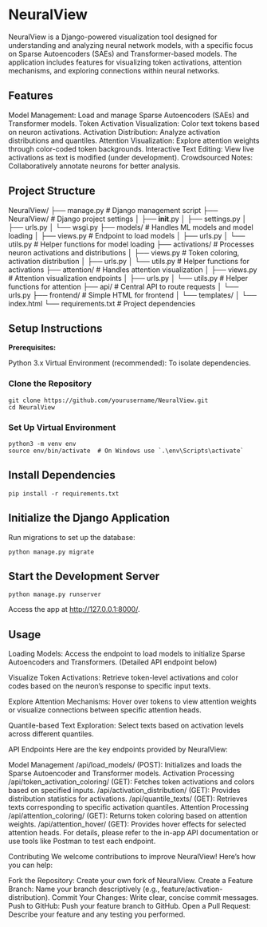# NeuralView

NeuralView is a Django-powered visualization tool designed for understanding and analyzing neural network models, with a specific focus on Sparse Autoencoders (SAEs) and Transformer-based models. The application includes features for visualizing token activations, attention mechanisms, and exploring connections within neural networks.

## Features

Model Management: Load and manage Sparse Autoencoders (SAEs) and Transformer models.
Token Activation Visualization: Color text tokens based on neuron activations.
Activation Distribution: Analyze activation distributions and quantiles.
Attention Visualization: Explore attention weights through color-coded token backgrounds.
Interactive Text Editing: View live activations as text is modified (under development).
Crowdsourced Notes: Collaboratively annotate neurons for better analysis.

## Project Structure

NeuralView/
├── manage.py             # Django management script
├── NeuralView/           # Django project settings
│   ├── __init__.py
│   ├── settings.py
│   ├── urls.py
│   └── wsgi.py
├── models/               # Handles ML models and model loading
│   ├── views.py          # Endpoint to load models
│   ├── urls.py
│   └── utils.py          # Helper functions for model loading
├── activations/          # Processes neuron activations and distributions
│   ├── views.py          # Token coloring, activation distribution
│   ├── urls.py
│   └── utils.py          # Helper functions for activations
├── attention/            # Handles attention visualization
│   ├── views.py          # Attention visualization endpoints
│   ├── urls.py
│   └── utils.py          # Helper functions for attention
├── api/                  # Central API to route requests
│   └── urls.py
├── frontend/             # Simple HTML for frontend
│   └── templates/
│       └── index.html
└── requirements.txt      # Project dependencies


## Setup Instructions

**Prerequisites:**

Python 3.x
Virtual Environment (recommended): To isolate dependencies.

### Clone the Repository

    git clone https://github.com/yourusername/NeuralView.git
    cd NeuralView

### Set Up Virtual Environment

    python3 -m venv env
    source env/bin/activate  # On Windows use `.\env\Scripts\activate`

## Install Dependencies

    pip install -r requirements.txt

## Initialize the Django Application

Run migrations to set up the database:

    python manage.py migrate

## Start the Development Server

    python manage.py runserver

Access the app at http://127.0.0.1:8000/.

## Usage

Loading Models: Access the endpoint to load models to initialize Sparse Autoencoders and Transformers. (Detailed API endpoint below)

Visualize Token Activations: Retrieve token-level activations and color codes based on the neuron’s response to specific input texts.

Explore Attention Mechanisms: Hover over tokens to view attention weights or visualize connections between specific attention heads.

Quantile-based Text Exploration: Select texts based on activation levels across different quantiles.

API Endpoints
Here are the key endpoints provided by NeuralView:

Model Management
/api/load_models/ (POST): Initializes and loads the Sparse Autoencoder and Transformer models.
Activation Processing
/api/token_activation_coloring/ (GET): Fetches token activations and colors based on specified inputs.
/api/activation_distribution/ (GET): Provides distribution statistics for activations.
/api/quantile_texts/ (GET): Retrieves texts corresponding to specific activation quantiles.
Attention Processing
/api/attention_coloring/ (GET): Returns token coloring based on attention weights.
/api/attention_hover/ (GET): Provides hover effects for selected attention heads.
For details, please refer to the in-app API documentation or use tools like Postman to test each endpoint.

Contributing
We welcome contributions to improve NeuralView! Here’s how you can help:

Fork the Repository: Create your own fork of NeuralView.
Create a Feature Branch: Name your branch descriptively (e.g., feature/activation-distribution).
Commit Your Changes: Write clear, concise commit messages.
Push to GitHub: Push your feature branch to GitHub.
Open a Pull Request: Describe your feature and any testing you performed.
